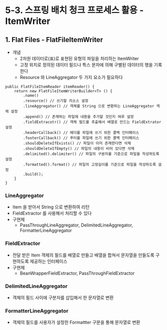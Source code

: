# 5-3. 스프링 배치 청크 프로세스 활용 - ItemWriter
## 1. Flat Files - FlatFileItemWriter

- 개념
    - 2차원 데이터로(표)로 표현된 유형의 파일을 처리하는 ItemWriter
    - 고정 위치로 정의된 데이터 필드나 특스 문자에 의해 구별된 데이터의 행을 기록한다
    - Resource 와 LineAggregator 두 가지 요소가 필요하다

```
public FlatFileItemReader itemReader() {
	return new FlatFileItemWriterBuilder<T> () {
		.name()
		.resource() // 쓰기할 리소스 설정
		.lineAggregator() // 객체를 String 으로 변환하는 LineAggregator 객체 설정
		.append() // 존재하는 파일에 내용을 추가할 것인지 여루 설정
		.fieldExtracotr() // 객체 필드를 추출해서 배열로 만드는 FieldExtrator 설정
		.headerCallback() // 헤더를 파일에 쓰기 위한 콜백 인터페이스
		.footerCallback() // 푸터를 파일에 쓰기 위한 콜백 인터페이스
		.shouldDeleteIfExists() // 파일이 이미 존재한다면 삭제
		.shouldDeleteIfEmpty() // 파일의 내용이 비어 있다면 삭제
		.delimited().delimiter() // 파일의 구분자를 기준으로 파일을 작성하도록 설정
		.formatted().format() // 파일의 고정길이를 기준으로 파일을 작성하도록 설정
		.build();
	}
}
```

### LineAggregator
- Item 을 받아서 String 으로 변환하여 리턴
- FieldExtractor 를 사용해서 처리할 수 있다
- 구현체
    - PassThroughLineAggregator, DelimitedLineAggregator, FormatterLineAggregator

### FieldExtractor
- 전달 받은 Item 객체의 필드를 배열로 만들고 배열을 합쳐서 문자열을 만들도록 구현하도록 제공하는 인터페이스
- 구현체
    - BeanWrapperFieldExtractor, PassThroughFieldExtractor

### DelimitedLineAggregator
- 객체의 필드 사이에 구분자를 삽입해서 한 문자열로 변환

### FormatterLineAggregator
- 객체의 필드를 사용자가 설정한 Formattter 구문을 통해 문자열로 변환
